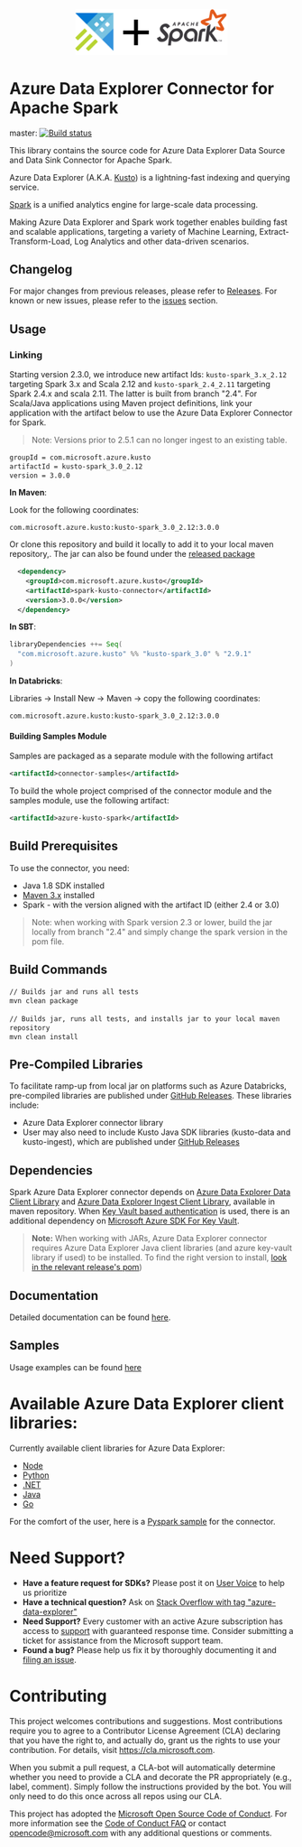 <p align="center">
  <img src="kusto_spark.png" alt="Azure Data Explorer + Apache Spark Connector" width="270"/>
</p>

# Azure Data Explorer Connector for Apache Spark

master: [![Build status](https://msazure.visualstudio.com/One/_apis/build/status/Custom/Kusto/azure-kusto-spark%20ci?branchName=master)](https://msazure.visualstudio.com/One/_build/latest?definitionId=58677)
 
This library contains the source code for Azure Data Explorer Data Source and Data Sink Connector for Apache Spark.

Azure Data Explorer (A.K.A. [Kusto](https://azure.microsoft.com/services/data-explorer/)) is a lightning-fast indexing and querying service. 

[Spark](https://spark.apache.org/) is a unified analytics engine for large-scale data processing.

Making Azure Data Explorer and Spark work together enables building fast and scalable applications, targeting a variety of Machine Learning, Extract-Transform-Load, Log Analytics and other data-driven scenarios. 

## Changelog

For major changes from previous releases, please refer to [Releases](https://github.com/Azure/azure-kusto-spark/releases).
For known or new issues, please refer to the [issues](https://github.com/Azure/azure-kusto-spark/issues) section.

## Usage

### Linking 

Starting version 2.3.0, we introduce new artifact Ids: `kusto-spark_3.x_2.12` targeting Spark 3.x and Scala 2.12 
and `kusto-spark_2.4_2.11` targeting Spark 2.4.x and scala 2.11. The latter is built from branch "2.4".
For Scala/Java applications using Maven project definitions, 
link your application with the artifact below to use the Azure Data Explorer Connector for Spark. 
> Note: Versions prior to 2.5.1 can no longer ingest to an existing table.

```
groupId = com.microsoft.azure.kusto
artifactId = kusto-spark_3.0_2.12
version = 3.0.0
```

**In Maven**:

Look for the following coordinates: 
```
com.microsoft.azure.kusto:kusto-spark_3.0_2.12:3.0.0
```

Or clone this repository and build it locally to add it to your local maven repository,.
The jar can also be found under the [released package](https://github.com/Azure/azure-kusto-spark/releases)

 ```xml
   <dependency>
     <groupId>com.microsoft.azure.kusto</groupId>
     <artifactId>spark-kusto-connector</artifactId>
     <version>3.0.0</version>
   </dependency>
```

**In SBT**:

```scala
libraryDependencies ++= Seq(
  "com.microsoft.azure.kusto" %% "kusto-spark_3.0" % "2.9.1"
)
```

**In Databricks**:

Libraries -> Install New -> Maven -> copy the following coordinates:

```
com.microsoft.azure.kusto:kusto-spark_3.0_2.12:3.0.0
```

#### Building Samples Module
Samples are packaged as a separate module with the following artifact

```xml
<artifactId>connector-samples</artifactId>
```    

To build the whole project comprised of the connector module and the samples module, 
use the following artifact:

```xml
<artifactId>azure-kusto-spark</artifactId>
```

## Build Prerequisites

To use the connector, you need:

- Java 1.8 SDK installed
- [Maven 3.x](https://maven.apache.org/download.cgi) installed
- Spark - with the version aligned with the artifact ID (either 2.4 or 3.0)

> Note: when working with Spark version 2.3 or lower, build the jar locally from branch "2.4" and 
simply change the spark version in the pom file. 

## Build Commands
   
```shell
// Builds jar and runs all tests
mvn clean package

// Builds jar, runs all tests, and installs jar to your local maven repository
mvn clean install
```

## Pre-Compiled Libraries
To facilitate ramp-up from local jar on platforms such as Azure Databricks, pre-compiled libraries
are published under [GitHub Releases](https://github.com/Azure/azure-kusto-spark/releases).
These libraries include:
* Azure Data Explorer connector library
* User may also need to include Kusto Java SDK libraries (kusto-data and kusto-ingest), which are published under
[GitHub Releases](https://github.com/Azure/azure-kusto-java/releases)

## Dependencies
Spark Azure Data Explorer connector depends on [Azure Data Explorer Data Client Library](https://mvnrepository.com/artifact/com.microsoft.azure.kusto/kusto-data) 
and [Azure Data Explorer Ingest Client Library](https://mvnrepository.com/artifact/com.microsoft.azure.kusto/kusto-ingest), 
available in maven repository.
When [Key Vault based authentication](./docs/Authentication.md) is used, there is an additional dependency 
on [Microsoft Azure SDK For Key Vault](https://mvnrepository.com/artifact/com.microsoft.azure/azure-keyvault). 

> **Note:** When working with JARs, Azure Data Explorer connector requires Azure Data Explorer Java client libraries (and azure key-vault library if used) to be installed.
To find the right version to install, [look in the relevant release's pom](https://github.com/Azure/azure-kusto-spark/releases))

## Documentation

Detailed documentation can be found [here](docs).

## Samples

Usage examples can be found [here](samples/src/main/scala)

# Available Azure Data Explorer client libraries:

Currently available client libraries for Azure Data Explorer:
- [Node](https://github.com/azure/azure-kusto-node)
- [Python](https://github.com/azure/azure-kusto-python)
- [.NET](https://docs.microsoft.com/azure/kusto/api/netfx/about-the-sdk)
- [Java](https://github.com/azure/azure-kusto-java)
- [Go](https://github.com/Azure/azure-kusto-go)
   
For the comfort of the user, here is a [Pyspark sample](./samples/src/main/python/pyKusto.py) for the connector.

# Need Support?

- **Have a feature request for SDKs?** Please post it on [User Voice](https://feedback.azure.com/forums/915733-azure-data-explorer) to help us prioritize
- **Have a technical question?** Ask on [Stack Overflow with tag "azure-data-explorer"](https://stackoverflow.com/questions/tagged/azure-data-explorer)
- **Need Support?** Every customer with an active Azure subscription has access to [support](https://docs.microsoft.com/azure/azure-supportability/how-to-create-azure-support-request) with guaranteed response time. Consider submitting a ticket for assistance from the Microsoft support team.
- **Found a bug?** Please help us fix it by thoroughly documenting it and [filing an issue](https://github.com/Azure/azure-kusto-spark/issues/new).

# Contributing

This project welcomes contributions and suggestions. Most contributions require you to agree to a
Contributor License Agreement (CLA) declaring that you have the right to, and actually do, grant us
the rights to use your contribution. For details, visit https://cla.microsoft.com.

When you submit a pull request, a CLA-bot will automatically determine whether you need to provide
a CLA and decorate the PR appropriately (e.g., label, comment). Simply follow the instructions
provided by the bot. You will only need to do this once across all repos using our CLA.

This project has adopted the [Microsoft Open Source Code of Conduct](https://opensource.microsoft.com/codeofconduct/).
For more information see the [Code of Conduct FAQ](https://opensource.microsoft.com/codeofconduct/faq/) or
contact [opencode@microsoft.com](mailto:opencode@microsoft.com) with any additional questions or comments.
